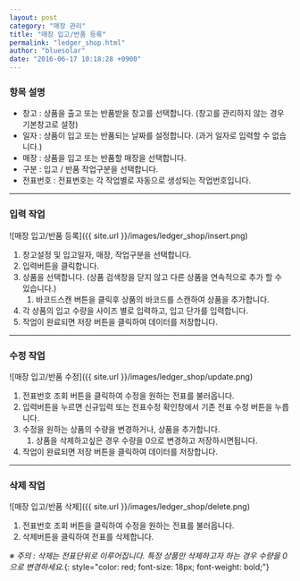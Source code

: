 ```yaml
---
layout: post
category: "매장 관리"
title: "매장 입고/반품 등록"
permalink: "ledger_shop.html"
author: "bluesolar"
date: "2016-06-17 10:18:28 +0900"
---
```

### <i class="fa fa-tag" markdown="1"></i> 항목 설명
* 창고 : 상품을 출고 또는 반품받을 창고를 선택합니다. (창고를 관리하지 않는 경우 기본창고로 설정)
* 일자 : 상품이 입고 또는 반품되는 날짜를 설정합니다. (과거 일자로 입력할 수 없습니다.)
* 매장 : 상품을 입고 또는 반품할 매장을 선택합니다.
* 구분 : 입고 / 반품 작업구분을 선택합니다.
* 전표번호 : 전표번호는 각 작업별로 자동으로 생성되는 작업번호입니다.

------------------------

### <i class="fa fa-pencil" markdown="1"></i> 입력 작업
![매장 입고/반품 등록]({{ site.url }}/images/ledger_shop/insert.png)

1. 창고설정 및 입고일자, 매장, 작업구분을 선택합니다.
2. 입력버튼을 클릭합니다.
3. 상품을 선택합니다. (상품 검색창을 닫지 않고 다른 상품을 연속적으로 추가 할 수 있습니다.)
    1. 바코드스캔 버튼을 클릭후 상품의 바코드를 스캔하여 상품을 추가합니다.
4. 각 상품의 입고 수량을 사이즈 별로 입력하고, 입고 단가를 입력합니다.
5. 작업이 완료되면 저장 버튼을 클릭하여 데이터를 저장합니다.

------------------------

### <i class="fa fa-pencil-square-o" markdown="1"></i> 수정 작업
![매장 입고/반품 수정]({{ site.url }}/images/ledger_shop/update.png)

1. 전표번호 조회 버튼을 클릭하여 수정을 원하는 전표를 불러옵니다.
2. 입력버튼을 누르면 신규입력 또는 전표수정 확인창에서 기존 전표 수정 버튼을 누릅니다.
3. 수정을 원하는 상품의 수량을 변경하거나, 상품을 추가합니다.
    1. 상품을 삭제하고싶은 경우 수량을 0으로 변경하고 저장하시면됩니다.
4. 작업이 완료되면 저장 버튼을 클릭하여 데이터를 저장합니다.

------------------------

### <i class="fa fa-trash" markdown="1"></i> 삭제 작업
![매장 입고/반품 삭제]({{ site.url }}/images/ledger_shop/delete.png)

1. 전표번호 조회 버튼을 클릭하여 수정을 원하는 전표를 불러옵니다.
2. 삭제버튼을 클릭하여 전표를 삭제합니다.

*※ 주의 : 삭제는 전표단위로 이루어집니다. 특정 상품만 삭제하고자 하는 경우 수량을 0으로 변경하세요.*{: style="color: red; font-size: 18px; font-weight: bold;"}
